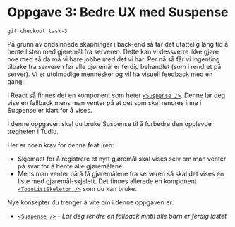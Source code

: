 # Oppgave 3: Bedre UX med Suspense

```
git checkout task-3
```

På grunn av ondsinnede skapninger i back-end så tar det ufattelig lang tid å hente listen med gjøremål fra serveren.
Dette kan vi dessverre ikke gjøre noe med så da må vi bare jobbe med det vi har.
Per nå så får vi ingenting tilbake fra serveren før alle gjøremål er ferdig behandlet (som i rendret på server). Vi er utolmodige mennesker og vil ha visuell feedback med en gang!

I React så finnes det en komponent som heter [`<Suspense />`](https://react.dev/reference/react/Suspense). Denne lar deg vise en fallback mens man venter på at det som skal rendres inne i Suspense er klart for å vises.

I denne oppgaven skal du bruke Suspense til å forbedre den opplevde tregheten i Tudlu.

Her er noen krav for denne featuren:

- Skjemaet for å registrere et nytt gjøremål skal vises selv om man venter på svar for å hente alle gjøremålene.
- Mens man venter på å få gjøremålene fra serveren så skal det vises en liste med gjøremål-skjelett. Det finnes allerede en komponent [`<TodoListSkeleton />`](./src/components/todoList/todoListSkeleton.tsx) som du kan bruke.

Nye konsepter du trenger å vite om i denne oppgaven er:

- [`<Suspense />`](https://react.dev/reference/react/Suspense) - _Lar deg rendre en fallback inntil alle barn er ferdig lastet_
